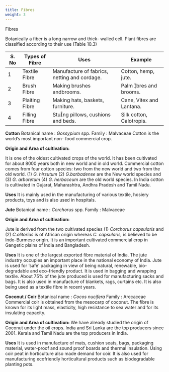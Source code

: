 ```yaml
---
title: Fibres
weight: 3
---
```


Fibres

Botanically a fiber is a long narrow and thick- walled cell. Plant fibres are classified according to their use (Table 10.3)

| S. No |Types of Fibre |Uses |Example |
|------|------|------|------|
| 1 |Textile Fibre |Manufacture of fabrics, netting and cordage. |Cotton, hemp, jute. |
| 2 |Brush Fibre |Making brushes andbrooms. |Palm bres and brooms. |
| 3 |Plaiting Fibre |Making hats, baskets, furniture. |Cane, Vitex and Lantana. |
| 4 |Filling Fibre |Stung pillows, cushions and beds. |Silk cotton, Calotropis. |

**Cotton** 
Botanical name : _Gossypium_ spp. Family : Malvaceae Cotton is the world’s most important non- food commercial crop. 

**Origin and Area of cultivation:** 

It is one of the oldest cultivated crops of the world. It has been cultivated for about 8000 years both in new world and in old world. Commercial cotton comes from four cotton species: two from the new world and two from the old world. (1) _G. hirsutum_ (2) _G.barbadense_ are the New world species and (3) _G. arboretum_ (4) _G. herbaceum_ are the old world species. In India cotton is cultivated in Gujarat, Maharashtra, Andhra Pradesh and Tamil Nadu. 

**Uses**
It is mainly used in the manufacturing of various textile, hosiery products, toys and is also used in hospitals.

**Jute** 
Botanical name : _Corchorus_ spp. 
Family : Malvaceae 

**Origin and Area of cultivation:** 

Jute is derived from the two cultivated species (1) _Corchorus capsularis_ and (2) _C.olitorius_ is of African origin whereas _C. capsularis,_ is believed to be Indo-Burmese origin. It is an important cultivated commercial crop in Gangetic plains of India and Bangladesh. 

**Uses**
It is one of the largest exported fibre material of India. The jute industry occupies an important place in the national economy of India. Jute is used for ‘safe’ packaging in view of being natural, renewable, bio-degradable and eco-friendly product. It is used in bagging and wrapping textile. About 75% of the jute produced is used for manufacturing sacks and bags. It is also used in manufacture of blankets, rags, curtains etc. It is also being used as a textile fibre in recent years.


**Coconut / Coir** 
Botanical name : _Cocos nucifera_ Family : Arecaceae Commercial coir is obtained from the mesocarp of coconut. The fibre is known for its light mass, elasticity, high resistance to sea water and for its insulating capacity. 

**Origin and Area of cultivation:** 
We have already studied the origin of Coconut under the oil crops. India and Sri Lanka are the top producers since 2001. Kerala and Tamil Nadu are the top producers in India. 

**Uses** 
It is used in manufacture of mats, cushion seats, bags, packaging material, water-proof and sound proof boards and thermal insulation. Using coir peat in horticulture also made demand for coir. It is also used for manufacturing ecofriendly horticultural products such as biodegradable planting pots.

